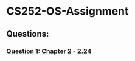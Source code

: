 # CS252-OS-Assignment

## Questions:

### [Question 1: Chapter 2 - 2.24](https://github.com/VincentPaulV/CS252-OS-Assignment/tree/main/Q2-4.22)




